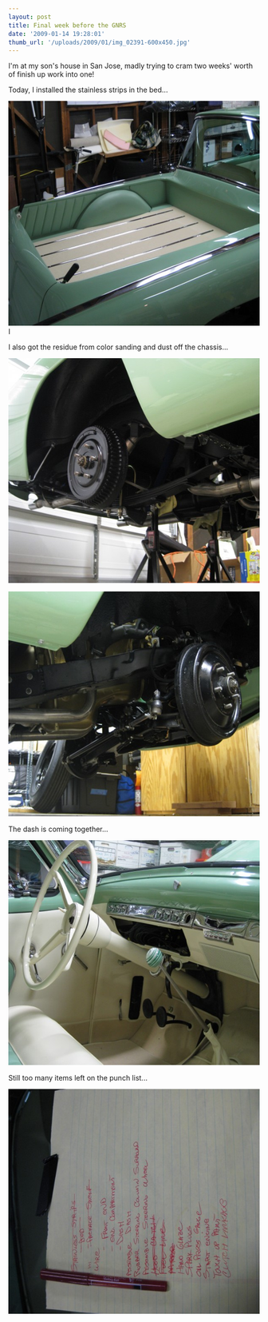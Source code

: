 ```yaml
---
layout: post
title: Final week before the GNRS
date: '2009-01-14 19:28:01'
thumb_url: '/uploads/2009/01/img_02391-600x450.jpg'
---
```

I'm at my son's house in San Jose, madly trying to cram two weeks' worth of finish up work into one!

Today, I installed the stainless strips in the bed...

<a href="/uploads/2009/01/img_02391.jpg"><img class="alignnone size-medium wp-image-218" title="img_02391" src="/uploads/2009/01/img_02391-600x450.jpg" alt="" width="600" height="450" /></a>I

I also got the residue from color sanding and dust off the chassis...

<a href="/uploads/2009/01/img_02381.jpg"><img class="alignnone size-medium wp-image-220" title="img_02381" src="/uploads/2009/01/img_02381-600x450.jpg" alt="" width="600" height="450" /></a>

<a href="/uploads/2009/01/img_02371.jpg"><img class="alignnone size-medium wp-image-219" title="img_02371" src="/uploads/2009/01/img_02371-600x450.jpg" alt="" width="600" height="450" /></a>

The dash is coming together...

<a href="/uploads/2009/01/img_02411.jpg"><img class="alignnone size-medium wp-image-222" title="img_02411" src="/uploads/2009/01/img_02411-600x450.jpg" alt="" width="600" height="450" /></a>

Still too many items left on the punch list...

<a href="/uploads/2009/01/img_02451.jpg"><img class="alignnone size-medium wp-image-216" title="img_02451" src="/uploads/2009/01/img_02451-600x450.jpg" alt="" width="600" height="450" /></a>
